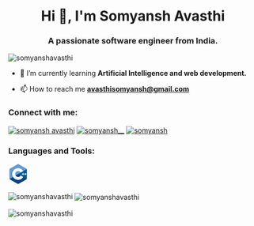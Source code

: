 <h1 align="center">Hi 👋, I'm Somyansh Avasthi</h1>
<h3 align="center">A passionate software engineer from India.</h3>

<p align="left"> <img src="https://komarev.com/ghpvc/?username=somyanshavasthi&label=Profile%20views&color=0e75b6&style=flat" alt="somyanshavasthi" /> </p>

- 🌱 I’m currently learning **Artificial Intelligence and web development.**

- 📫 How to reach me **avasthisomyansh@gmail.com**

<h3 align="left">Connect with me:</h3>
<p align="left">
<a href="https://linkedin.com/in/somyansh-avasthi" target="blank"><img align="center" src="https://raw.githubusercontent.com/rahuldkjain/github-profile-readme-generator/master/src/images/icons/Social/linked-in-alt.svg" alt="somyansh avasthi" height="30" width="40" /></a>
<a href="https://instagram.com/somyansh__" target="blank"><img align="center" src="https://raw.githubusercontent.com/rahuldkjain/github-profile-readme-generator/master/src/images/icons/Social/instagram.svg" alt="somyansh__" height="30" width="40" /></a>
<a href="https://www.leetcode.com/somyansh" target="blank"><img align="center" src="https://raw.githubusercontent.com/rahuldkjain/github-profile-readme-generator/master/src/images/icons/Social/leet-code.svg" alt="somyansh" height="30" width="40" /></a>
</p>

<h3 align="left">Languages and Tools:</h3>
<p align="left"> <a href="https://www.w3schools.com/cpp/" target="_blank" rel="noreferrer"> <img src="https://raw.githubusercontent.com/devicons/devicon/master/icons/cplusplus/cplusplus-original.svg" alt="cplusplus" width="40" height="40"/> </a> </p>

<p><img align="left" src="https://github-readme-stats.vercel.app/api/top-langs?username=somyanshavasthi&show_icons=true&locale=en&layout=compact" alt="somyanshavasthi" /></p>

<p>&nbsp;<img align="center" src="https://github-readme-stats.vercel.app/api?username=somyanshavasthi&show_icons=true&locale=en" alt="somyanshavasthi" /></p>

<p><img align="center" src="https://github-readme-streak-stats.herokuapp.com/?user=somyanshavasthi&" alt="somyanshavasthi" /></p>
